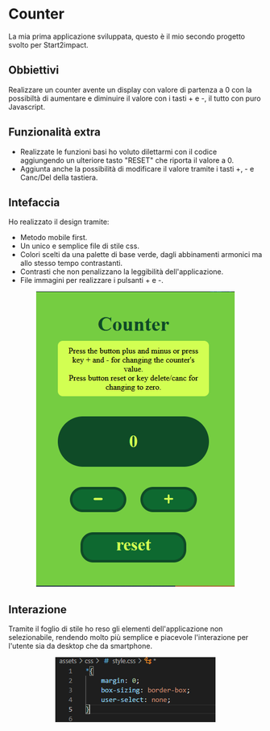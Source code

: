 # Counter

La mia prima applicazione sviluppata, questo è il mio secondo progetto svolto per Start2impact.

## Obbiettivi

Realizzare un counter avente un display con valore di partenza a 0 con la possibiltà di aumentare e diminuire il valore con i tasti + e -, il tutto con puro Javascript.

## Funzionalità extra

* Realizzate le funzioni basi ho voluto dilettarmi con il codice aggiungendo un ulteriore tasto "RESET" che riporta il valore a 0.
* Aggiunta anche la possibilità di modificare il valore tramite i tasti +, - e Canc/Del della tastiera.

## Intefaccia

Ho realizzato il design tramite:

* Metodo mobile first.
* Un unico e semplice file di stile css.
* Colori scelti da una palette di base verde, dagli abbinamenti armonici ma allo stesso tempo contrastanti.
* Contrasti che non penalizzano la leggibilità dell'applicazione.
* File immagini per realizzare i pulsanti + e -.


<p align="center"><img src='.\assets\img\counter-screenshot.png' alt='screenshot'/></p>

## Interazione 

Tramite il foglio di stile ho reso gli elementi dell'applicazione non selezionabile, rendendo molto più semplice e piacevole l'interazione per l'utente sia da desktop che da smartphone.

<p align="center"><img src='.\assets\img\example-css.png' alt='example'/></p>

    
